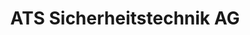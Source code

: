 ---
title: "ATS Sicherheitstechnik AG"
url: /allschwil/ats-sicherheitstechnik-ag/
shop: Schlüsseldienst
---